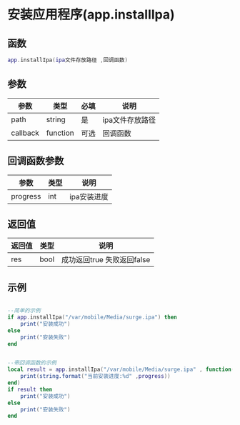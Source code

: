 # 安装应用程序(app.installIpa)

## 函数

```lua
app.installIpa(ipa文件存放路径 ,回调函数)
```

## 参数

| 参数       | 类型       | 必填 | 说明        |
| -------- | -------- | -- | --------- |
| path     | string   | 是  | ipa文件存放路径 |
| callback | function | 可选 | 回调函数      |

## 回调函数参数

| 参数       | 类型  | 说明      |
| -------- | --- | ------- |
| progress | int | ipa安装进度 |

## 返回值

| 返回值 | 类型   | 说明                 |
| --- | ---- | ------------------ |
| res | bool | 成功返回true 失败返回false |

## 示例

```lua

--简单的示例
if app.installIpa("/var/mobile/Media/surge.ipa") then
    print("安装成功")
else
    print("安装失败")
end


--带回调函数的示例
local result = app.installIpa("/var/mobile/Media/surge.ipa" , function(progress) 
    print(string.format("当前安装进度:%d" ,progress))
end)
if result then
    print("安装成功")
else
    print("安装失败")
end

```

